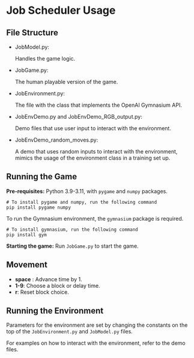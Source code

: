 # Job Scheduler Usage 

## File Structure 

- JobModel.py: 

  Handles the game logic. 

- JobGame.py: 

  The human playable version of the game. 

- JobEnvironment.py: 

  The file with the class that implements the OpenAI Gymnasium API. 

- JobEnvDemo.py and JobEnvDemo_RGB_output.py: 

  Demo files that use user input to interact with the environment. 

- JobEnvDemo_random_moves.py: 

  A demo that uses random inputs to interact with the environment, mimics the usage of the environment class in a training set up.

## Running the Game

**Pre-requisites:** Python 3.9-3.11, with `pygame` and `numpy` packages.

```shell
# To install pygame and numpy, run the following command
pip install pygame numpy
```

To run the Gymnasium environment, the `gymnasium` package is required. 

```shell
# To install gymnasium, run the following command
pip install gym
```

**Starting the game:** Run `JobGame.py` to start the game. 

## Movement 

- **space** : Advance time by 1.
- **1-9**: Choose a block or delay time. 
- ​**r**: Reset block choice.

## Running the Environment

Parameters for the environment are set by changing the constants on the top of the `JobEnvironment.py` and `JobModel.py` files.

For examples on how to interact with the environment, refer to the demo files.
